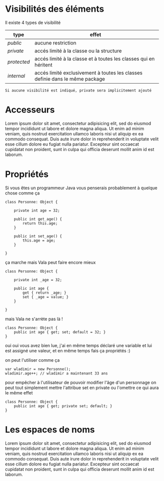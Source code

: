 # Visibilités des éléments

Il existe 4 types de visibilité

| **type** | **effet** |
| --        | -- |
| _public_    | aucune restriction |
| _private_   | accés limité à la classe ou la structure |
| _protected_ | accés limité à la classe et à toutes les classes qui en héritent |
| _internal_  | accés limité exclusivement à toutes les classes definie dans le même package |

    Si aucune visibilité est indiqué, private sera implicitement ajouté

# Accesseurs

Lorem ipsum dolor sit amet, consectetur adipisicing elit, sed do eiusmod tempor incididunt ut labore et dolore magna aliqua. Ut enim ad minim veniam, quis nostrud exercitation ullamco laboris nisi ut aliquip ex ea commodo consequat. Duis aute irure dolor in reprehenderit in voluptate velit esse cillum dolore eu fugiat nulla pariatur. Excepteur sint occaecat cupidatat non proident, sunt in culpa qui officia deserunt mollit anim id est laborum.

# Propriétés

Si vous êtes un programmeur Java vous penserais probablement à quelque chose comme ça

```vala
class Personne: Object {

    private int age = 32;
    
    public int get_age() {
        return this.age;
    }
    
    public int set_age() {
        this.age = age;
    }

}
```

ça marche mais Vala peut faire encore mieux

```vala
class Personne: Object {

    private int _age = 32;
    
    public int age {
        get { return _age; }
        set { _age = value; }
    }

}
```

mais Vala ne s'arrète pas là !

```vala
class Personne: Object {
    public int age { get; set; default = 32; }
}
```

oui oui vous avez bien lue, j'ai en même temps déclaré une variable et lui est assigné une valeur, et en même temps fais ça propriétés :)

on peut l'utiliser comme ça

```vala
var wladimir = new Personne();
wladimir.age++; // wladimir a maintenant 33 ans
```

pour empêcher à l'utilisateur de pouvoir modifier l'âge d'un personnage on peut tout simplement mettre l'attribue set en private ou l'omettre ce qui aura le même effet

```vala
class Personne: Object {
    public int age { get; private set; default; }
}
```

# Les espaces de noms

Lorem ipsum dolor sit amet, consectetur adipisicing elit, sed do eiusmod tempor incididunt ut labore et dolore magna aliqua. Ut enim ad minim veniam, quis nostrud exercitation ullamco laboris nisi ut aliquip ex ea commodo consequat. Duis aute irure dolor in reprehenderit in voluptate velit esse cillum dolore eu fugiat nulla pariatur. Excepteur sint occaecat cupidatat non proident, sunt in culpa qui officia deserunt mollit anim id est laborum.
